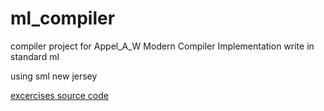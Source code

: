 # ml_compiler

compiler project for Appel_A_W Modern Compiler Implementation write in standard ml


using sml new jersey


[excercises source code](http://www.cs.princeton.edu/~appel/modern/ml/project.html)